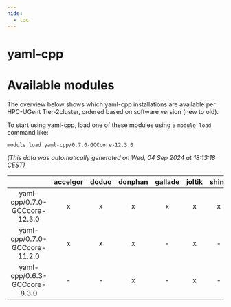 ```yaml
---
hide:
  - toc
---
```


yaml-cpp
========

# Available modules


The overview below shows which yaml-cpp installations are available per HPC-UGent Tier-2cluster, ordered based on software version (new to old).

To start using yaml-cpp, load one of these modules using a `module load` command like:

```shell
module load yaml-cpp/0.7.0-GCCcore-12.3.0
```

*(This data was automatically generated on Wed, 04 Sep 2024 at 18:13:18 CEST)*  

| |accelgor|doduo|donphan|gallade|joltik|shinx|skitty|
| :---: | :---: | :---: | :---: | :---: | :---: | :---: | :---: |
|yaml-cpp/0.7.0-GCCcore-12.3.0|x|x|x|x|x|x|x|
|yaml-cpp/0.7.0-GCCcore-11.2.0|x|x|x|-|x|-|x|
|yaml-cpp/0.6.3-GCCcore-8.3.0|-|-|x|-|x|-|x|
